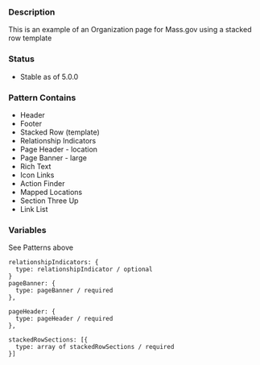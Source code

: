 ### Description
This is an example of an Organization page for Mass.gov using a stacked row template

### Status
* Stable as of 5.0.0

### Pattern Contains
* Header
* Footer
* Stacked Row (template)
* Relationship Indicators
* Page Header - location
* Page Banner - large
* Rich Text
* Icon Links
* Action Finder
* Mapped Locations
* Section Three Up
* Link List


### Variables
See Patterns above
~~~
relationshipIndicators: {
  type: relationshipIndicator / optional
}
pageBanner: {
  type: pageBanner / required
},

pageHeader: {
  type: pageHeader / required
},

stackedRowSections: [{
  type: array of stackedRowSections / required
}]
~~~
